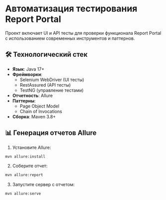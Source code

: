 # Автоматизация тестирования Report Portal

Проект включает UI и API тесты для проверки функционала Report Portal с использованием современных инструментов и паттернов.

## 🛠 Технологический стек
- **Язык**: Java 17+
- **Фреймворки**:
    - Selenium WebDriver (UI тесты)
    - RestAssured (API тесты)
    - TestNG (управление тестами)
- **Отчетность**: Allure
- **Паттерны**:
    - Page Object Model
    - Chain of Invocations
- **Сборка**: Maven 3.8+

## 📊 Генерация отчетов Allure

1. Установите Allure:
```bash
mvn allure:install
```

2. Соберите отчет:
```bash
mvn allure:report
```

3. Запустите сервер с отчетом:
```bash
mvn allure:serve
```


